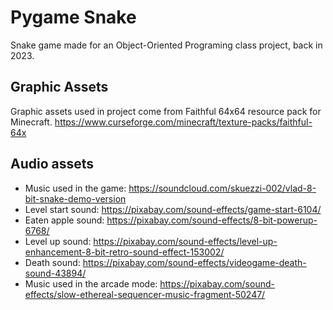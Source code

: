 # Pygame Snake
 Snake game made for an Object-Oriented Programing class project, back in 2023.

## Graphic Assets
 Graphic assets used in project come from Faithful 64x64 resource pack for Minecraft.
 https://www.curseforge.com/minecraft/texture-packs/faithful-64x

## Audio assets
 - Music used in the game: https://soundcloud.com/skuezzi-002/vlad-8-bit-snake-demo-version
 - Level start sound: https://pixabay.com/sound-effects/game-start-6104/
 - Eaten apple sound: https://pixabay.com/sound-effects/8-bit-powerup-6768/
 - Level up sound: https://pixabay.com/sound-effects/level-up-enhancement-8-bit-retro-sound-effect-153002/
 - Death sound: https://pixabay.com/sound-effects/videogame-death-sound-43894/
 - Music used in the arcade mode: https://pixabay.com/sound-effects/slow-ethereal-sequencer-music-fragment-50247/